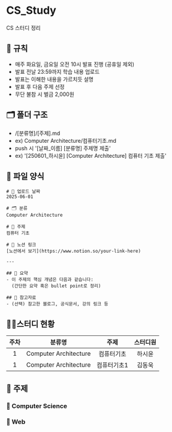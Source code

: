 # CS_Study

CS 스터디 정리

## 🌳 규칙

- 매주 화요일, 금요일 오전 10시 발표 진행 (공휴일 제외)
- 발표 전날 23:59까지 학습 내용 업로드
- 발표는 이해한 내용을 가르치듯 설명
- 발표 후 다음 주제 선정
- 무단 불참 시 벌금 2,000원

## 🗂 폴더 구조

- /[분류명]/[주제].md
- ex) Computer Architecture/컴퓨터기초.md
- push 시 '[날짜_이름] [분류명] 주제명 제출'
- ex) '[250601_하시윤] [Computer Architecture] 컴퓨터 기초 제출'

## 🐼 파일 양식

```
# 📅 업로드 날짜  
2025-06-01  

# 🗂 분류  
Computer Architecture  

# 📌 주제  
컴퓨터 기초  

# 🔗 노션 링크  
[노션에서 보기](https://www.notion.so/your-link-here)

---

## 📖 요약
- 이 주제의 핵심 개념은 다음과 같습니다:  
  (간단한 요약 혹은 bullet point로 정리)

## 💬 참고자료
- (선택) 참고한 블로그, 공식문서, 강의 링크 등
```

## 🏃‍♂️스터디 현황
|주차|분류명|주제|스터디원|
|:-:|:-:|:-:|:-:|
|1|Computer Architecture|컴퓨터기초|하시윤|
|1|Computer Architecture|컴퓨터기초1|김동욱|


## 📖 주제
### 📌 Computer Science

### 📌 Web

